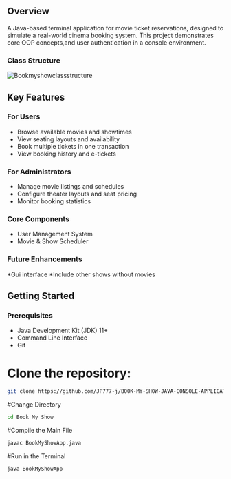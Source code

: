
## Overview
A Java-based terminal application for movie ticket reservations, designed to simulate a real-world cinema booking system. This project demonstrates core OOP concepts,and user authentication in a console environment.

### Class Structure
![Bookmyshowclassstructure](https://github.com/user-attachments/assets/05939d29-ebcc-4c5d-93e9-2c0634b3349e)

## Key Features

### For Users
* Browse available movies and showtimes
* View seating layouts and availability
* Book multiple tickets in one transaction
* View booking history and e-tickets

### For Administrators 
* Manage movie listings and schedules
* Configure theater layouts and seat pricing
* Monitor booking statistics

### Core Components
* User Management System
* Movie & Show Scheduler

### Future Enhancements
*Gui interface
*Include other shows without movies

## Getting Started

### Prerequisites
* Java Development Kit (JDK) 11+
* Command Line Interface
* Git


# Clone the repository:
```bash
git clone https://github.com/JP777-j/BOOK-MY-SHOW-JAVA-CONSOLE-APPLICATION
```

#Change Directory
```bash
cd Book My Show
```
#Compile the Main File
```bash
javac BookMyShowApp.java
```
#Run in the Terminal
```bash
java BookMyShowApp
```












